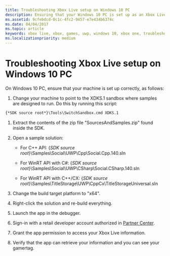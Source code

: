 ```yaml
---
title: Troubleshooting Xbox Live setup on Windows 10 PC
description: Ensuring that your Windows 10 PC is set up as an Xbox Live development environment.
ms.assetid: 9cfebdcd-0c1c-4fc2-9457-e7e434b6374c
ms.date: 04/04/2017
ms.topic: article
keywords: xbox live, xbox, games, uwp, windows 10, xbox one, troubleshoot
ms.localizationpriority: medium
---
```


# Troubleshooting Xbox Live setup on Windows 10 PC

On Windows 10 PC, ensure that your machine is set up correctly, as follows:

1. Change your machine to point to the XDKS.1 sandbox where samples are designed to run.
   Do this by running this script:

```cmd
{*SDK source root*}\Tools\SwitchSandbox.cmd XDKS.1
```

1. Extract the contents of the zip file "SourcesAndSamples.zip" found inside the SDK.

1. Open a sample solution:

    * For C++ API: {*SDK source root*}\Samples\Social\UWP\Cpp\Social.Cpp.140.sln

    * For WinRT API with C#: {*SDK source root*}\Samples\Social\UWP\CSharp\Social.CSharp.140.sln

    * For WinRT API with C++/CX:  {*SDK source root*}\Samples\TitleStorage\UWP\CppCx\TitleStorageUniversal.sln

1. Change the build target platform to "x64".

1. Right-click the solution and re-build everything.

1. Launch the app in the debugger.

1. Sign-in with a retail developer account authorized in [Partner Center](https://partner.microsoft.com/dashboard).

1. Grant the app permission to access your Xbox Live information.

1. Verify that the app can retrieve your information and you can see your gamertag.
